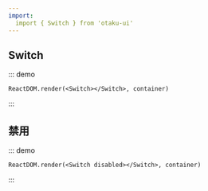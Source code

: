 ```yaml
---
import: 
  import { Switch } from 'otaku-ui'
---
```


## Switch

::: demo

```tsx
ReactDOM.render(<Switch></Switch>, container)
```
:::

## 禁用

::: demo

```tsx
ReactDOM.render(<Switch disabled></Switch>, container)
```
:::